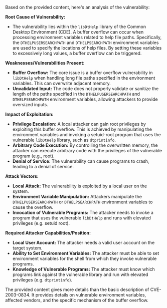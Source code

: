 Based on the provided content, here's an analysis of the vulnerability:

**Root Cause of Vulnerability:**

- The vulnerability lies within the `libDtHelp` library of the Common Desktop Environment (CDE). A buffer overflow can occur when processing environment variables related to help file paths. Specifically, the `DTHELPUSERSEARCHPATH` and `DTHELPSEARCHPATH` environment variables are used to specify the locations of help files. By setting these variables to excessively long values, a buffer overflow can be triggered.

**Weaknesses/Vulnerabilities Present:**

- **Buffer Overflow:** The core issue is a buffer overflow vulnerability in `libDtHelp` when handling long file paths specified in the environment variables. This can overwrite adjacent memory.
- **Unvalidated Input:** The code does not properly validate or sanitize the length of the paths specified in the `DTHELPUSERSEARCHPATH` and `DTHELPSEARCHPATH` environment variables, allowing attackers to provide oversized inputs.

**Impact of Exploitation:**

- **Privilege Escalation:** A local attacker can gain root privileges by exploiting this buffer overflow. This is achieved by manipulating the environment variables and invoking a setuid-root program that uses the vulnerable `libDtHelp` library, such as `dtprintinfo`.
- **Arbitrary Code Execution:** By controlling the overwritten memory, the attacker can execute arbitrary code with the privileges of the vulnerable program (e.g., root).
- **Denial of Service:** The vulnerability can cause programs to crash, leading to a denial of service.

**Attack Vectors:**

- **Local Attack:** The vulnerability is exploited by a local user on the system.
- **Environment Variable Manipulation:** Attackers manipulate the `DTHELPUSERSEARCHPATH` or `DTHELPSEARCHPATH` environment variables to cause the overflow.
- **Invocation of Vulnerable Programs:** The attacker needs to invoke a program that uses the vulnerable `libDtHelp` and runs with elevated privileges (e.g. setuid root).

**Required Attacker Capabilities/Position:**

- **Local User Account:** The attacker needs a valid user account on the target system.
- **Ability to Set Environment Variables:** The attacker must be able to set environment variables for the shell from which they invoke vulnerable programs.
- **Knowledge of Vulnerable Programs:** The attacker must know which programs link against the vulnerable library and run with elevated privileges (e.g. `dtprintinfo`).

The provided content gives more details than the basic description of CVE-2003-0834. It provides details on vulnerable environment variables, affected vendors, and the specific mechanism of the buffer overflow.